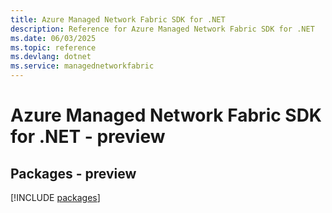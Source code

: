 ```yaml
---
title: Azure Managed Network Fabric SDK for .NET
description: Reference for Azure Managed Network Fabric SDK for .NET
ms.date: 06/03/2025
ms.topic: reference
ms.devlang: dotnet
ms.service: managednetworkfabric
---
```

# Azure Managed Network Fabric SDK for .NET - preview
## Packages - preview
[!INCLUDE [packages](managed-network-fabric-index.md)]